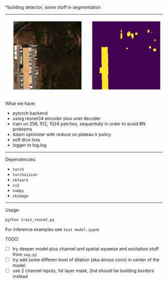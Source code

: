 *building detector, some stuff in segmentation
___
![](misc/both.png)

What we have:
 - pytorch backend
 - using resnet34 encoder plus unet decoder
 - train on 256, 512, 1024 patches, sequentialy in order to avoid BN problems
 - Adam optimizer with reduce on plateau lr policy
 - soft dice loss
 - logger to log.log

---
Dependencies:
- `torch`
- `torchvision`
- `sklearn`
- `cv2`
- `numpy`
- `skimage`
---
Usage:
```bash
python train_resnet.py
```
For inference examples see `test model.ipynb`

TODO:
- [ ] try deeper model plus channel and spatial squeeze and excitation stuff from `say.py`
- [ ] try add some differen level of dilation (aka atrous conv) in center of the model
- [ ] use 2 channel inputs, 1st layer mask, 2nd should be building borders instead
